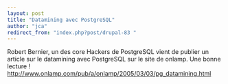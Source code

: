```yaml
---
layout: post
title: "Datamining avec PostgreSQL"
author: "jca"
redirect_from: "index.php?post/drupal-83 "
---
```




<p>Robert Bernier, un des core Hackers de PostgreSQL vient de publier un article sur le datamining avec PostgreSQL sur le site de onlamp. Une bonne lecture ! <a href="http://www.onlamp.com/pub/a/onlamp/2005/03/03/pg_datamining.html">http://www.onlamp.com/pub/a/onlamp/2005/03/03/pg_datamining.html</a></p>